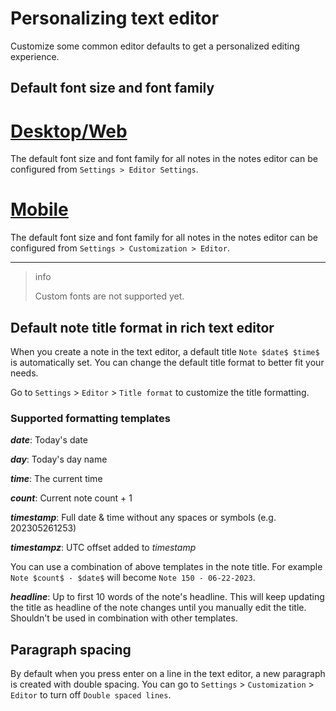 # Personalizing text editor

Customize some common editor defaults to get a personalized editing experience.

## Default font size and font family

# [Desktop/Web](#/tab/web)

The default font size and font family for all notes in the notes editor can be configured from `Settings > Editor Settings`.

# [Mobile](#/tab/mobile)

The default font size and font family for all notes in the notes editor can be configured from `Settings > Customization > Editor`.

---

> info
>
> Custom fonts are not supported yet.

## Default note title format in rich text editor

When you create a note in the text editor, a default title `Note $date$ $time$` is automatically set. You can change the default title format to better fit your needs.

Go to `Settings` > `Editor` > `Title format` to customize the title formatting.

### Supported formatting templates

**$date$**: Today's date

**$day$**: Today's day name

**$time$**: The current time

**$count$**: Current note count + 1

**$timestamp$**: Full date & time without any spaces or symbols (e.g. 202305261253)

**$timestampz$**: UTC offset added to _timestamp_

You can use a combination of above templates in the note title. For example `Note $count$ - $date$` will become `Note 150 - 06-22-2023`.

**$headline$**: Up to first 10 words of the note's headline. This will keep updating the title as headline of the note changes until you manually edit the title. Shouldn't be used in combination with other templates.

## Paragraph spacing

By default when you press enter on a line in the text editor, a new paragraph is created with double spacing. You can go to `Settings` > `Customization` > `Editor` to turn off `Double spaced lines`.
